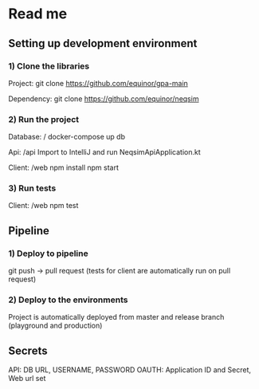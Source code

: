 # Read me
## Setting up development environment
### 1) Clone the libraries
Project:
git clone https://github.com/equinor/gpa-main

Dependency:
git clone https://github.com/equinor/neqsim

### 2) Run the project
Database: /
docker-compose up db

Api: /api
Import to IntelliJ and run NeqsimApiApplication.kt

Client: /web
npm install
npm start

### 3) Run tests
Client: /web
npm test

## Pipeline
### 1) Deploy to pipeline
git push 
-> pull request (tests for client are automatically run on pull request)

### 2) Deploy to the environments
Project is automatically deployed from master and release branch (playground and production)

## Secrets
API: DB URL, USERNAME, PASSWORD
OAUTH: Application ID and Secret, Web url set
